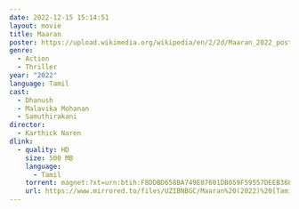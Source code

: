 ```yaml
---
date: 2022-12-15 15:14:51
layout: movie
title: Maaran
poster: https://upload.wikimedia.org/wikipedia/en/2/2d/Maaran_2022_poster.jpg
genre:
  - Action
  - Thriller
year: "2022"
language: Tamil
cast:
  - Dhanush
  - Malavika Mohanan
  - Samuthirakani
director:
  - Karthick Naren
dlink:
  - quality: HD
    size: 500 MB
    language:
      - Tamil
    torrent: magnet:?xt=urn:btih:F8DDBD658BA749E07601DB059F59557DEEB368D6&tr=udp%3A%2F%2Fabufinzio.monocul.us%3A6969%2Fannounce&tr=udp%3A%2F%2Ftracker.torrent.eu.org%3A451%2Fannounce&tr=udp%3A%2F%2Fwww.torrent.eu.org%3A451%2Fannounce&tr=udp%3A%2F%2Ftracker.0x.tf%3A6969%2Fannounce&tr=udp%3A%2F%2Ffe.dealclub.de%3A6969%2Fannounce&tr=udp%3A%2F%2Ftracker.bitsearch.to%3A1337%2Fannounce&dn=%5BBitsearch.to%5D+www.1TamilMV.buzz+-+Maaran+(2022)+Tamil+HQ+HDRip+-+XviD+-+700MB+-+MP3.avi
    url: https://www.mirrored.to/files/UZIBNBGC/Maaran%20(2022)%20[Tamil%20-%20HDRip%20-%20x264%20-%20AAC%20-%20400MB%20-%20ESubs].mkv_links
---
```

